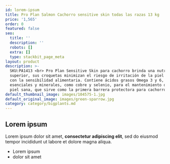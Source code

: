 ```yaml
---
id: lorem-ipsum
title: Pro Plan Salmon Cachorro sensitive skin todas las razas 13 kg
price: '1,565'
order: 0
featured: false
seo:
  title: ''
  description: ''
  robots: []
  extra: []
  type: stackbit_page_meta
layout: product
description: >-
  SKU:PA1413 <br> Pro Plan Sensitive Skin para cachorro brinda una nutrición
  superior, sus croquetas minimizan el riesgo de irritación de la piel asociada
  con la sensibilidad alimentaria. Contiene ácidos grasos Omega 3 y 6, vitaminas
  esenciales y minerales, como cobre y selenio, para el mantenimiento de una
  piel sana, que sirve como la primera barrera protectora para cachorros.
default_thumbnail_image: images/104575-1.jpg
default_original_image: images/green-sparrow.jpg
category: category/bigplants.md
---
```

## Lorem ipsum

Lorem ipsum dolor sit amet, **consectetur adipiscing elit**, sed do eiusmod tempor incididunt ut labore et dolore magna aliqua.

- Lorem ipsum
- dolor sit amet
